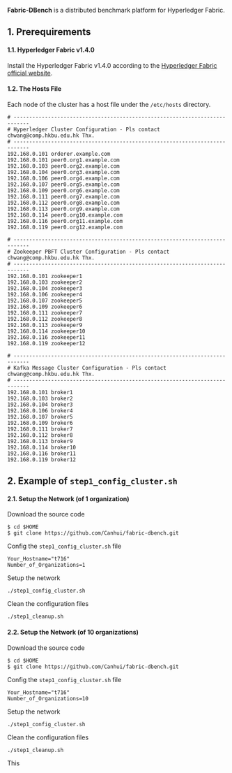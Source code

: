 **Fabric-DBench** is a distributed benchmark platform for Hyperledger Fabric.



## 1. Prerequirements

#### 1.1. Hyperledger Fabric v1.4.0

Install the Hyperledger Fabric v1.4.0 according to the [Hyperledger Fabric official website](https://github.com/hyperledger/fabric). 


#### 1.2. The Hosts File

Each node of the cluster has a host file under the `/etc/hosts` directory.

```shell
# ---------------------------------------------------------------------------
# Hyperledger Cluster Configuration - Pls contact chwang@comp.hkbu.edu.hk Thx.
# ---------------------------------------------------------------------------
192.168.0.101 orderer.example.com
192.168.0.101 peer0.org1.example.com
192.168.0.103 peer0.org2.example.com
192.168.0.104 peer0.org3.example.com
192.168.0.106 peer0.org4.example.com
192.168.0.107 peer0.org5.example.com
192.168.0.109 peer0.org6.example.com
192.168.0.111 peer0.org7.example.com
192.168.0.112 peer0.org8.example.com
192.168.0.113 peer0.org9.example.com
192.168.0.114 peer0.org10.example.com
192.168.0.116 peer0.org11.example.com
192.168.0.119 peer0.org12.example.com

# ---------------------------------------------------------------------------
# Zookeeper PBFT Cluster Configuration - Pls contact chwang@comp.hkbu.edu.hk Thx.
# ---------------------------------------------------------------------------
192.168.0.101 zookeeper1
192.168.0.103 zookeeper2
192.168.0.104 zookeeper3
192.168.0.106 zookeeper4
192.168.0.107 zookeeper5
192.168.0.109 zookeeper6
192.168.0.111 zookeeper7
192.168.0.112 zookeeper8
192.168.0.113 zookeeper9
192.168.0.114 zookeeper10
192.168.0.116 zookeeper11
192.168.0.119 zookeeper12

# ---------------------------------------------------------------------------
# Kafka Message Cluster Configuration - Pls contact chwang@comp.hkbu.edu.hk Thx.
# ---------------------------------------------------------------------------
192.168.0.101 broker1
192.168.0.103 broker2
192.168.0.104 broker3
192.168.0.106 broker4
192.168.0.107 broker5
192.168.0.109 broker6
192.168.0.111 broker7
192.168.0.112 broker8
192.168.0.113 broker9
192.168.0.114 broker10
192.168.0.116 broker11
192.168.0.119 broker12
```

## 2. Example of `step1_config_cluster.sh`

#### 2.1. Setup the Network (of 1 organization)

Download the source code

```shell
$ cd $HOME
$ git clone https://github.com/Canhui/fabric-dbench.git
```

Config the `step1_config_cluster.sh` file
```shell
Your_Hostname="t716"
Number_of_Organizations=1
```

Setup the network
```shell
./step1_config_cluster.sh
```

Clean the configuration files
```shell
./step1_cleanup.sh
```

#### 2.2. Setup the Network (of 10 organizations)

Download the source code

```shell
$ cd $HOME
$ git clone https://github.com/Canhui/fabric-dbench.git
```

Config the `step1_config_cluster.sh` file
```shell
Your_Hostname="t716"
Number_of_Organizations=10
```

Setup the network
```shell
./step1_config_cluster.sh
```

Clean the configuration files
```shell
./step1_cleanup.sh
```


This 



<!-- 
#### 1.3. The Hyperledger Configuration Files

The `orderer.example.com` node generates all configuration files and then distributes it to corresponding nodes of the cluster. 

The first Hyperledger configuration file is `$HOME/fabric-samples/configyaml/core.yaml`. -->